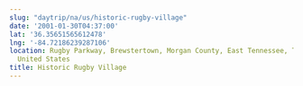 ```yaml
---
slug: "daytrip/na/us/historic-rugby-village"
date: '2001-01-30T04:37:00'
lat: '36.35651565612478'
lng: '-84.72186239287106'
location: Rugby Parkway, Brewstertown, Morgan County, East Tennessee, Tennessee, 37733,
  United States
title: Historic Rugby Village
---
```



